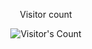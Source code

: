 <div align="center"> 
  <p>Visitor count</p>
  <img src="https://profile-counter.glitch.me/Beatriz-Estevam/count.svg" alt="Visitor's Count" />
</div>
